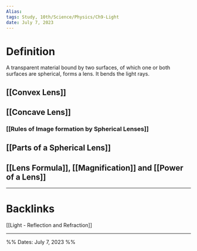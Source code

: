 ```yaml
---
Alias:
tags: Study, 10th/Science/Physics/Ch9-Light
date: July 7, 2023
---
```

# Definition
A transparent material bound by two surfaces, of which one or both surfaces are spherical, forms a lens. It bends the light rays.
## [[Convex Lens]]
## [[Concave Lens]]
### [[Rules of Image formation by Spherical Lenses]]
## [[Parts of a Spherical Lens]]
## [[Lens Formula]], [[Magnification]] and [[Power of a Lens]]


---
# Backlinks
[[Light - Reflection and Refraction]]

---

%%
Dates: July 7, 2023
%%